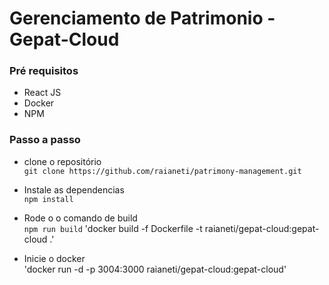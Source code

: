 # Gerenciamento de Patrimonio - Gepat-Cloud

### Pré requisitos
- React JS
- Docker
- NPM 

### Passo a passo 
- clone o repositório  
`git clone https://github.com/raianeti/patrimony-management.git`

- Instale as dependencias   
`npm install`

- Rode o o comando de build  
`npm run build` 
'docker build -f Dockerfile -t raianeti/gepat-cloud:gepat-cloud .'

- Inicie o docker  
'docker run -d -p 3004:3000 raianeti/gepat-cloud:gepat-cloud'



